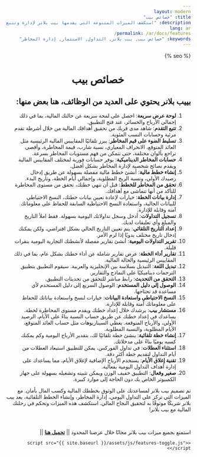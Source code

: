 ```yaml
---
layout: modern
title: "خصائص بيب"
description: "استكشف الميزات المتنوعة التي يقدمها بيب بلانر لإدارة وتتبع الأنشطة التجارية اليومية بشكل فعال."
lang: ar
permalink: /ar/docs/features/
keywords: "خصائص بيب, بيب بلانر, التداول, الاستثمار, إدارة المخاطر"
---
```


<html lang="ar">
<head>
    <meta charset="UTF-8">
    <meta name="viewport" content="width=device-width, initial-scale=1.0">
    <title>{{ page.title }} | {{ site.title }}</title>
    <meta name="description" content="{{ page.description }}">
    <meta name="keywords" content="{{ page.keywords }}">
    {% seo %}
    <link rel="stylesheet" href="{{ site.baseurl }}/assets/css/features.css">
</head>
<body style="direction: rtl; text-align: right;">
    <div class="container">
        <h1 style="text-align: center;">خصائص بيب</h1>
        <h2>بييب بلانر يحتوي على العديد من الوظائف، هنا بعض منها:</h2>
        <ol>
            <li><strong>لوحة عرض سريعة</strong>: احصل على لمحة سريعة عن حالتك المالية، بما في ذلك إجمالي الأرباح والخسائر، عند فتح التطبيق.</li>
            <li><strong>تتبع التقدم</strong>: شاهد مدى قربك من تحقيق أهدافك المالية من خلال أشرطة تقدم مرئية وحسابات النسب المئوية.</li>
            <li><strong>تسليط الضوء على قيم المخاطر</strong>: يبرز تلقائيًا المقاييس المالية الرئيسية مثل العائد المتوقع، الانحراف المعياري، نسبة شارب، قيمة المخاطرة، وأقصى تراجع بألوان مختلفة، حتى تتمكن من فهم مستويات المخاطر بسرعة.</li>
            <li><strong>حسابات المخاطر الديناميكية</strong>: يوفر حسابات فورية لمختلف المقاييس المالية ويقدم نصائح شخصية لإدارة المخاطر بشكل أفضل.</li>
            <li><strong>إنشاء خطط مالية</strong>: أنشئ خطط مالية مفصلة بسهولة عن طريق إدخال رصيدك الأولي، ونسبة الربح المطلوبة، وإجمالي أيام الخطة، وتاريخ البدء.</li>
            <li><strong>تحقق من المخاطر للخطط</strong>: قبل أن تنهي خطتك، تحقق من مستوى المخاطرة للتأكد من أنها تتماشى مع أهدافك.</li>
            <li><strong>إدارة بيانات الخطة</strong>: خيارات لإعادة تعيين بيانات خطتك، النسخ الاحتياطي للبيانات الحالية، واستعادة النسخ الاحتياطية السابقة للحفاظ على معلوماتك آمنة وقابلة للإدارة.</li>
            <li><strong>تسجيل التداولات</strong>: أدخل وسجل تداولاتك اليومية بسهولة. فقط املأ التاريخ والمبلغ وأي تعليقات لديك.</li>
            <li><strong>إعداد التاريخ التلقائي</strong>: يتم تعيين التاريخ الحالي بشكل افتراضي، ولكن يمكنك إدخال تاريخ مختلف يدويًا إذا لزم الأمر.</li>
            <li><strong>تقرير التداولات اليومية</strong>: أنشئ تقارير مفصلة لأنشطتك التجارية اليومية بنقرات قليلة.</li>
            <li><strong>تقارير أداء الخطة</strong>: عرض تقارير شاملة عن أداء خطتك بشكل عام، بما في ذلك المقاييس الرئيسية والحالة المالية.</li>
            <li><strong>تبديل اللغة</strong>: التبديل بسلاسة بين الإنجليزية والعربية. سيقوم التطبيق بتطبيق الترجمات ديناميكيًا على النماذج والتقارير.</li>
            <li><strong>التحقق من التحديث</strong>: رابط مباشر للتحقق من تحديثات التطبيق.</li>
            <li><strong>الوصول إلى دليل المستخدم</strong>: الوصول السريع إلى دليل المستخدم لأي مساعدة قد تحتاجها.</li>
            <li><strong>النسخ الاحتياطي واستعادة البيانات</strong>: خيارات لنسخ واستعادة بياناتك للحفاظ على معلوماتك آمنة وقابلة للإدارة.</li>
            <li><strong>مستشار بيب</strong>: يرشدك خلال إعداد خطتك ويقدم مستوى المخاطرة لخطة. يساعدك في إعداد خطتك عن طريق حساب النسبة بناءً على الأيام، الرصيد الأولي، والأرباح المتوقعة. يغطي السيناريوهات مثل حساب العائد المتوقع، الأيام المطلوبة، والنسبة المطلوبة.</li>
            <li><strong>إنشاء خطة تلقائية</strong>: ينشئ خطة تلقائيًا لك، بتقدير الأرباح اليومية وكم يمكنك كسبه يوميًا بناءً على مدخلاتك.</li>
            <li><strong>استثناء العطلات</strong>: في تداول الفوركس، يمكن للتطبيق استبعاد العطلات من أيام التداول لتقديم خطة أكثر دقة.</li>
            <li><strong>تقنية إغلاق الأيام</strong>: يستخدم الأرباح الإضافية لإغلاق الأيام، مما يساعدك على إدارة أهداف التداول اليومية بفعالية.</li>
            <li><strong>صغير وفعال</strong>: التطبيق خفيف الوزن ويمكن تثبيته وتشغيله بسهولة على جهاز الكمبيوتر الخاص بك دون الحاجة إلى موارد كبيرة.</li>
        </ol>
        <p>تم تصميم بيب بلانر لمساعدتك على الوثوق بخططك المالية وكسب المال بأمان. مع الميزات التي تركز على التداول اليومي، إدارة المخاطر، وإنشاء الخطط التلقائية، يعد بيب بلانر شريكًا موثوقًا به لتحقيق النجاح المالي. استكشف هذه الميزات وتحكم في رحلتك المالية مع بيب بلانر!</p>
        <br />
        <p>استمتع بجميع ميزات بيب بلانر مجانًا خلال عرضنا المحدود || <strong><a title="Download PiP" href="https://nawrashaswia.github.io/CIPT/download.html" target="_blank">تحميل هنا</a></strong> ||</p>
    </div>

    <script src="{{ site.baseurl }}/assets/js/features-toggle.js"></script>
</body>
</html>
